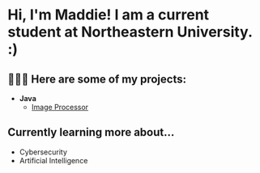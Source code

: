 <h1>Hi, I'm Maddie! I am a current student at Northeastern University. :)

<h2> 👩🏼‍💻 Here are some of my projects:</h2>

- <b>Java</b>
  - [Image Processor](https://github.com/mlebiedzinski/ImageProcessor.git)

<h2> Currently learning more about...</h2>
  
- Cybersecurity
- Artificial Intelligence


